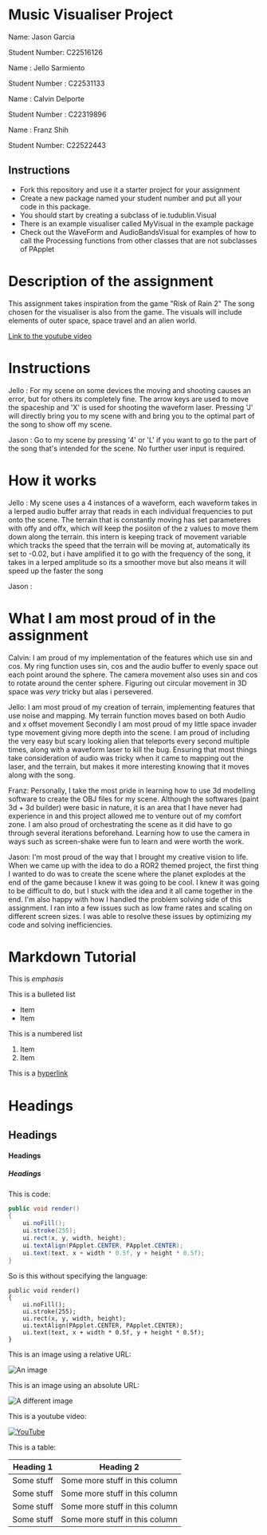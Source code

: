 # Music Visualiser Project

Name: Jason Garcia

Student Number: C22516126

Name : Jello Sarmiento

Student Number : C22531133

Name : Calvin Delporte

Student Number : C22319896

Name : Franz Shih

Student Number: C22522443

## Instructions
- Fork this repository and use it a starter project for your assignment
- Create a new package named your student number and put all your code in this package.
- You should start by creating a subclass of ie.tudublin.Visual
- There is an example visualiser called MyVisual in the example package
- Check out the WaveForm and AudioBandsVisual for examples of how to call the Processing functions from other classes that are not subclasses of PApplet

# Description of the assignment

This assignment takes inspiration from the game "Risk of Rain 2"
The song chosen for the visualiser is also from the game.
The visuals will include elements of outer space, space travel and an alien world.

[Link to the youtube video](https://www.youtube.com/watch?v=VGXBTaEiNeU)


# Instructions

Jello :
For my scene on some devices the moving and shooting causes an error, but for others its completely fine.
The arrow keys are used to move the spaceship and 'X' is used for shooting the waveform laser.
Pressing 'J' will directly bring you to my scene with and bring you to the optimal part of the song to show off my scene.

Jason :
Go to my scene by pressing '4' or 'L' if you want to go to the part of the song that's intended for the scene.
No further user input is required.

# How it works

Jello :
My scene uses a 4 instances of a waveform, each waveform takes in a lerped audio buffer array that reads in each individual frequencies to put onto the scene.
The terrain that is constantly moving has set parameteres with offy and offx, which will keep the posiiton of the z values to move them down along the terrain.
this intern is keeping track of movement variable which tracks the speed that the terrain will be moving at, automatically its set to -0.02, but i have amplified it to
go with the frequency of the song, it takes in a lerped amplitude so its a smoother move but also means it will speed up the faster the song

Jason :

# What I am most proud of in the assignment

Calvin: I am proud of my implementation of the features which use sin and cos.
My ring function uses sin, cos and the audio buffer to evenly space out each point around the sphere.
The camera movement also uses sin and cos to rotate around the center sphere.
Figuring out circular movement in 3D space was *very* tricky but alas i persevered.

Jello: I am most proud of my creation of terrain, implementing features that use noise and mapping.
My terrain function moves based on both Audio and x offset movement
Secondly I am most proud of my little space invader type movement giving more depth into the scene.
I am proud of including the very easy but scary looking alien that teleports every second multiple times, along with a waveform laser to kill the bug.
Ensuring that most things take consideration of audio was tricky when it came to mapping out the laser, and the terrain, but makes it more interesting knowing that
it moves along with the song.

Franz: Personally, I take the most pride in learning how to use 3d modelling software to create the
OBJ files for my scene. Although the softwares (paint 3d + 3d builder) were basic in nature, it is
an area that I have never had experience in and this project allowed me to venture out of my comfort zone.
I am also proud of orchestrating the scene as it did have to go through several iterations beforehand.
Learning how to use the camera in ways such as screen-shake were fun to learn and were worth the work.

Jason: I'm most proud of the way that I brought my creative vision to life. When we came up with the idea to do a ROR2 
themed project, the first thing I wanted to do was to create the scene where the planet explodes at the end of 
the game because I knew it was going to be cool. I knew it was going to be difficult to do, but I stuck with the 
idea and it all came together in the end. I'm also happy with how I handled the problem solving side of this assignment. 
I ran into a few issues such as low frame rates and scaling on different screen sizes. I was able to resolve these issues by 
optimizing my code and solving inefficiencies.

# Markdown Tutorial

This is *emphasis*

This is a bulleted list

- Item
- Item

This is a numbered list

1. Item
1. Item

This is a [hyperlink](http://bryanduggan.org)

# Headings
## Headings
#### Headings
##### Headings

This is code:

```Java
public void render()
{
	ui.noFill();
	ui.stroke(255);
	ui.rect(x, y, width, height);
	ui.textAlign(PApplet.CENTER, PApplet.CENTER);
	ui.text(text, x + width * 0.5f, y + height * 0.5f);
}
```

So is this without specifying the language:

```
public void render()
{
	ui.noFill();
	ui.stroke(255);
	ui.rect(x, y, width, height);
	ui.textAlign(PApplet.CENTER, PApplet.CENTER);
	ui.text(text, x + width * 0.5f, y + height * 0.5f);
}
```

This is an image using a relative URL:

![An image](images/p8.png)

This is an image using an absolute URL:

![A different image](https://bryanduggandotorg.files.wordpress.com/2019/02/infinite-forms-00045.png?w=595&h=&zoom=2)

This is a youtube video:

[![YouTube](http://img.youtube.com/vi/J2kHSSFA4NU/0.jpg)](https://www.youtube.com/watch?v=J2kHSSFA4NU)

This is a table:

| Heading 1 | Heading 2 |
|-----------|-----------|
|Some stuff | Some more stuff in this column |
|Some stuff | Some more stuff in this column |
|Some stuff | Some more stuff in this column |
|Some stuff | Some more stuff in this column |

